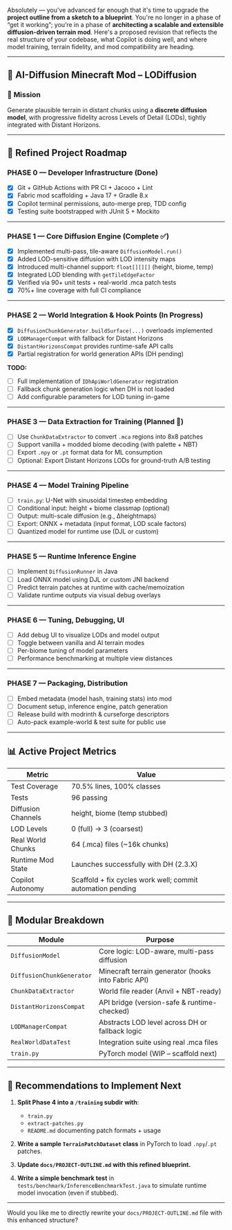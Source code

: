 Absolutely — you've advanced far enough that it's time to upgrade the **project outline from a sketch to a blueprint**. You're no longer in a phase of “get it working”; you’re in a phase of **architecting a scalable and extensible diffusion-driven terrain mod**. Here's a proposed revision that reflects the real structure of your codebase, what Copilot is doing well, and where model training, terrain fidelity, and mod compatibility are heading.

---

## 🔭 **AI-Diffusion Minecraft Mod – LODiffusion**

### 🎯 **Mission**

Generate plausible terrain in distant chunks using a **discrete diffusion model**, with progressive fidelity across Levels of Detail (LODs), tightly integrated with Distant Horizons.

---

## 🧭 **Refined Project Roadmap**

### **PHASE 0 — Developer Infrastructure (Done)**

* [x] Git + GitHub Actions with PR CI + Jacoco + Lint
* [x] Fabric mod scaffolding + Java 17 + Gradle 8.x
* [x] Copilot terminal permissions, auto-merge prep, TDD config
* [x] Testing suite bootstrapped with JUnit 5 + Mockito

---

### **PHASE 1 — Core Diffusion Engine (Complete ✅)**

* [x] Implemented multi-pass, tile-aware `DiffusionModel.run()`
* [x] Added LOD-sensitive diffusion with LOD intensity maps
* [x] Introduced multi-channel support: `float[][][]` (height, biome, temp)
* [x] Integrated LOD blending with `getTileEdgeFactor`
* [x] Verified via 90+ unit tests + real-world .mca patch tests
* [x] 70%+ line coverage with full CI compliance

---

### **PHASE 2 — World Integration & Hook Points (In Progress)**

* [x] `DiffusionChunkGenerator.buildSurface(...)` overloads implemented
* [x] `LODManagerCompat` with fallback for Distant Horizons
* [x] `DistantHorizonsCompat` provides runtime-safe API calls
* [x] Partial registration for world generation APIs (DH pending)

**TODO:**

* [ ] Full implementation of `IDhApiWorldGenerator` registration
* [ ] Fallback chunk generation logic when DH is not loaded
* [ ] Add configurable parameters for LOD tuning in-game

---

### **PHASE 3 — Data Extraction for Training (Planned 🧪)**

* [ ] Use `ChunkDataExtractor` to convert `.mca` regions into 8x8 patches
* [ ] Support vanilla + modded biome decoding (with palette + NBT)
* [ ] Export `.npy` or `.pt` format data for ML consumption
* [ ] Optional: Export Distant Horizons LODs for ground-truth A/B testing

---

### **PHASE 4 — Model Training Pipeline**

* [ ] `train.py`: U-Net with sinusoidal timestep embedding
* [ ] Conditional input: height + biome classmap (optional)
* [ ] Output: multi-scale diffusion (e.g., Δheightmaps)
* [ ] Export: ONNX + metadata (input format, LOD scale factors)
* [ ] Quantized model for runtime use (DJL or custom)

---

### **PHASE 5 — Runtime Inference Engine**

* [ ] Implement `DiffusionRunner` in Java
* [ ] Load ONNX model using DJL or custom JNI backend
* [ ] Predict terrain patches at runtime with cache/memoization
* [ ] Validate runtime outputs via visual debug overlays

---

### **PHASE 6 — Tuning, Debugging, UI**

* [ ] Add debug UI to visualize LODs and model output
* [ ] Toggle between vanilla and AI terrain modes
* [ ] Per-biome tuning of model parameters
* [ ] Performance benchmarking at multiple view distances

---

### **PHASE 7 — Packaging, Distribution**

* [ ] Embed metadata (model hash, training stats) into mod
* [ ] Document setup, inference engine, patch generation
* [ ] Release build with modrinth & curseforge descriptors
* [ ] Auto-pack example-world & test suite for public use

---

## 📊 **Active Project Metrics**

| Metric             | Value                                                      |
| ------------------ | ---------------------------------------------------------- |
| Test Coverage      | 70.5% lines, 100% classes                                  |
| Tests              | 96 passing                                                 |
| Diffusion Channels | height, biome (temp stubbed)                               |
| LOD Levels         | 0 (full) → 3 (coarsest)                                    |
| Real World Chunks  | 64 (.mca) files (\~16k chunks)                             |
| Runtime Mod State  | Launches successfully with DH (2.3.X)                      |
| Copilot Autonomy   | Scaffold + fix cycles work well; commit automation pending |

---

## 🧱 Modular Breakdown

| Module                    | Purpose                                             |
| ------------------------- | --------------------------------------------------- |
| `DiffusionModel`          | Core logic: LOD-aware, multi-pass diffusion         |
| `DiffusionChunkGenerator` | Minecraft terrain generator (hooks into Fabric API) |
| `ChunkDataExtractor`      | World file reader (Anvil + NBT-ready)               |
| `DistantHorizonsCompat`   | API bridge (version-safe & runtime-checked)         |
| `LODManagerCompat`        | Abstracts LOD level across DH or fallback logic     |
| `RealWorldDataTest`       | Integration suite using real .mca files             |
| `train.py`                | PyTorch model (WIP – scaffold next)                 |

---

## 📌 Recommendations to Implement Next

1. **Split Phase 4 into a `/training` subdir with**:

   * `train.py`
   * `extract-patches.py`
   * `README.md` documenting patch formats + usage

2. **Write a sample `TerrainPatchDataset` class** in PyTorch to load `.npy`/`.pt` patches.

3. **Update `docs/PROJECT-OUTLINE.md` with this refined blueprint.**

4. **Write a simple benchmark test** in `tests/benchmark/InferenceBenchmarkTest.java` to simulate runtime model invocation (even if stubbed).

---

Would you like me to directly rewrite your `docs/PROJECT-OUTLINE.md` file with this enhanced structure?
